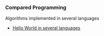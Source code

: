 ### Compared Programming

Algorithms implemented in several languages

* [Hello World in several languages](helloworld)
